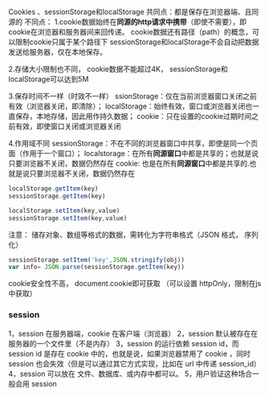 Cookies 、sessionStorage和localStorage
共同点：都是保存在浏览器端、且同源的
不同点：
 1.cookie数据始终在**同源的http请求中携带**（即使不需要），即cookie在浏览器和服务器间来回传递。
    cookie数据还有路径（path）的概念，可以限制cookie只属于某个路径下
    sessionStorage和localStorage不会自动把数据发送给服务器，仅在本地保存。

2.存储大小限制也不同，
    cookie数据不能超过4K，
    sessionStorage和localStorage可以达到5M

3.保存时间不一样（时效不一样）
    ssionStorage：仅在当前浏览器窗口关闭之前有效（浏览器关闭，即清除）；
    localStorage：始终有效，窗口或浏览器关闭也一直保存，本地存储，因此用作持久数据；
    cookie：只在设置的cookie过期时间之前有效，即使窗口关闭或浏览器关闭

4.作用域不同
    sessionStorage：不在不同的浏览器窗口中共享，即使是同一个页面（作用于一个窗口）；
    localstorage：在所有**同源窗口**中都是共享的；也就是说只要浏览器不关闭，数据仍然存在
    cookie: 也是在所有**同源窗口**中都是共享的.也就是说只要浏览器不关闭，数据仍然存在

```js
localStorage.getItem(key)
sessionStorage.getItem(key)
```

```js
localStorage.setItem(key,value)
sessionStorage.setItem(key,value)
```

注意： 储存对象、数组等格式的数据，需转化为字符串格式（JSON 格式， 序列化）

```js
sessionStorage.setItem('key',JSON.stringify(obj))
var info= JSON.parse(sessionStorage.getItem(key))
```





 cookie安全性不高， document.cookie即可获取  （可以设置 httpOnly，限制在js 中获取）

### session

 1，session 在服务器端，cookie 在客户端（浏览器）
 2，session 默认被存在在服务器的一个文件里（不是内存）
 3，session 的运行依赖 session id，而 session id 是存在 cookie 中的，也就是说，如果浏览器禁用了 cookie ，同时 session 也会失效（但是可以通过其它方式实现，比如在 url 中传递 session_id）
 4，session 可以放在 文件、数据库、或内存中都可以。
 5，用户验证这种场合一般会用 session 



